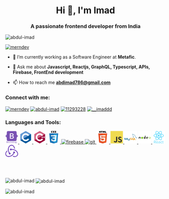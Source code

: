 <h1 align="center">Hi 👋, I'm Imad</h1>
<h3 align="center">A passionate frontend developer from India</h3>

<p align="left"> <img src="https://komarev.com/ghpvc/?username=abdul-imad&label=Profile%20views&color=0e75b6&style=flat" alt="abdul-imad" /> </p>

<p align="left"> <a href="https://twitter.com/merndev" target="blank"><img src="https://img.shields.io/twitter/follow/merndev?logo=twitter&style=for-the-badge" alt="merndev" /></a> </p>

- 🔭 I’m currently working as a Software Engineer at **Metafic**.

- 💬 Ask me about **Javascript, Reactjs, GraphQL, Typescript, APIs, Firebase, FrontEnd development**

- 📫 How to reach me **abdimad786@gmail.com**

<h3 align="left">Connect with me:</h3>
<p align="left">
<a href="https://twitter.com/merndev" target="blank"><img align="center" src="https://raw.githubusercontent.com/rahuldkjain/github-profile-readme-generator/master/src/images/icons/Social/twitter.svg" alt="merndev" height="30" width="40" /></a>
<a href="https://linkedin.com/in/abdul-imad" target="blank"><img align="center" src="https://raw.githubusercontent.com/rahuldkjain/github-profile-readme-generator/master/src/images/icons/Social/linked-in-alt.svg" alt="abdul-imad" height="30" width="40" /></a>
<a href="https://stackoverflow.com/users/11293228" target="blank"><img align="center" src="https://raw.githubusercontent.com/rahuldkjain/github-profile-readme-generator/master/src/images/icons/Social/stack-overflow.svg" alt="11293228" height="30" width="40" /></a>
<a href="https://instagram.com/_imaddd" target="blank"><img align="center" src="https://raw.githubusercontent.com/rahuldkjain/github-profile-readme-generator/master/src/images/icons/Social/instagram.svg" alt="__imaddd" height="30" width="40" /></a>
</p>

<h3 align="left">Languages and Tools:</h3>
<p align="left"> <a href="https://getbootstrap.com" target="_blank"> <img src="https://raw.githubusercontent.com/devicons/devicon/master/icons/bootstrap/bootstrap-plain-wordmark.svg" alt="bootstrap" width="40" height="40"/> </a> <a href="https://www.cprogramming.com/" target="_blank"> <img src="https://raw.githubusercontent.com/devicons/devicon/master/icons/c/c-original.svg" alt="c" width="40" height="40"/> </a> <a href="https://www.w3schools.com/cpp/" target="_blank"> <img src="https://raw.githubusercontent.com/devicons/devicon/master/icons/cplusplus/cplusplus-original.svg" alt="cplusplus" width="40" height="40"/> </a> <a href="https://www.w3schools.com/css/" target="_blank"> <img src="https://raw.githubusercontent.com/devicons/devicon/master/icons/css3/css3-original-wordmark.svg" alt="css3" width="40" height="40"/> </a> <a href="https://firebase.google.com/" target="_blank"> <img src="https://www.vectorlogo.zone/logos/firebase/firebase-icon.svg" alt="firebase" width="40" height="40"/> </a> <a href="https://git-scm.com/" target="_blank"> <img src="https://www.vectorlogo.zone/logos/git-scm/git-scm-icon.svg" alt="git" width="40" height="40"/> </a> <a href="https://www.w3.org/html/" target="_blank"> <img src="https://raw.githubusercontent.com/devicons/devicon/master/icons/html5/html5-original-wordmark.svg" alt="html5" width="40" height="40"/> </a> <a href="https://developer.mozilla.org/en-US/docs/Web/JavaScript" target="_blank"> <img src="https://raw.githubusercontent.com/devicons/devicon/master/icons/javascript/javascript-original.svg" alt="javascript" width="40" height="40"/> </a> <a href="https://www.mysql.com/" target="_blank"> <img src="https://raw.githubusercontent.com/devicons/devicon/master/icons/mysql/mysql-original-wordmark.svg" alt="mysql" width="40" height="40"/> </a> <a href="https://nodejs.org" target="_blank"> <img src="https://raw.githubusercontent.com/devicons/devicon/master/icons/nodejs/nodejs-original-wordmark.svg" alt="nodejs" width="40" height="40"/> </a> <a href="https://reactjs.org/" target="_blank"> <img src="https://raw.githubusercontent.com/devicons/devicon/master/icons/react/react-original-wordmark.svg" alt="react" width="40" height="40"/> </a> <a href="https://redux.js.org" target="_blank"> <img src="https://raw.githubusercontent.com/devicons/devicon/master/icons/redux/redux-original.svg" alt="redux" width="40" height="40"/> </a> </p>

<br><br>

<p><img align="left" src="https://github-readme-stats.vercel.app/api/top-langs?username=abdul-imad&show_icons=true&locale=en&layout=compact" alt="abdul-imad" /></p>

<p>&nbsp;<img align="center" src="https://github-readme-stats.vercel.app/api?username=abdul-imad&show_icons=true&locale=en" alt="abdul-imad" /></p>

<p><img align="center" src="https://github-readme-streak-stats.herokuapp.com/?user=abdul-imad&" alt="abdul-imad" /></p>
